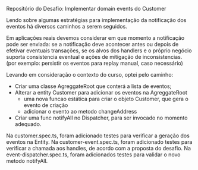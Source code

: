 Repositório do Desafio: Implementar domain events do Customer


Lendo sobre algumas estratégias para implementação da notificação dos eventos
há diversos caminhos a serem seguidos.

Em aplicações reais devemos considerar em que momento a notificação pode ser enviada:
se a notificação deve acontecer antes ou depois de efetivar eventuais transações,
se os alvos dos handlers e o próprio negócio suporta consistencia eventual e ações
de mitigação de inconsistencias. (por exemplo: persistir os eventos para replay manual, caso necessário)

Levando em consideração o contexto do curso, optei pelo caminho:
 - Criar uma classe AgreggateRoot que conterá a lista de eventos;
 - Alterar a entity Customer para adicionar os eventos na AgreggateRoot
    - uma nova funcao estática para criar o objeto Customer, que gera o evento de criação
    - adicionar o evento ao metodo changeAddress
 - Criar uma func notifyAll no Dispatcher, para ser invocado no momento adequado.
    
Na customer.spec.ts, foram adicionado testes para verificar a geração dos eventos na Entity.
Na customer-event.spec.ts, foram adicionado testes para verificar a chamada aos handles, de acordo com a proposta do desafio.
Na event-dispatcher.spec.ts, foram adicionados testes para validar o novo metodo notifyAll.



